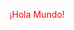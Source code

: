 <!DOCTYPE html>
<html lang="en">
<head>
    <meta charset="UTF-8">
    <meta http-equiv="X-UA-Compatible" content="IE=edge">
    <meta name="viewport" content="width=device-width, initial-scale=1.0">
    <title>Mi Página de GitHub</title>
</head>
<body>
    <p style="color: red;">¡Hola Mundo!</p>
</body>
</html>